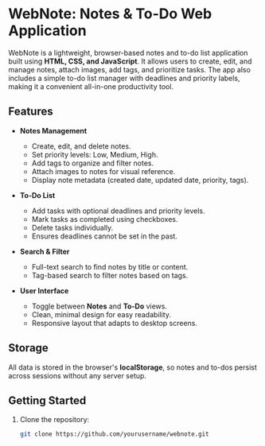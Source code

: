 # WebNote: Notes & To-Do Web Application

WebNote is a lightweight, browser-based notes and to-do list application built using **HTML, CSS, and JavaScript**. It allows users to create, edit, and manage notes, attach images, add tags, and prioritize tasks. The app also includes a simple to-do list manager with deadlines and priority labels, making it a convenient all-in-one productivity tool.

## Features

- **Notes Management**
  - Create, edit, and delete notes.
  - Set priority levels: Low, Medium, High.
  - Add tags to organize and filter notes.
  - Attach images to notes for visual reference.
  - Display note metadata (created date, updated date, priority, tags).

- **To-Do List**
  - Add tasks with optional deadlines and priority levels.
  - Mark tasks as completed using checkboxes.
  - Delete tasks individually.
  - Ensures deadlines cannot be set in the past.

- **Search & Filter**
  - Full-text search to find notes by title or content.
  - Tag-based search to filter notes based on tags.

- **User Interface**
  - Toggle between **Notes** and **To-Do** views.
  - Clean, minimal design for easy readability.
  - Responsive layout that adapts to desktop screens.

## Storage

All data is stored in the browser's **localStorage**, so notes and to-dos persist across sessions without any server setup.

## Getting Started

1. Clone the repository:
   ```bash
   git clone https://github.com/yourusername/webnote.git
